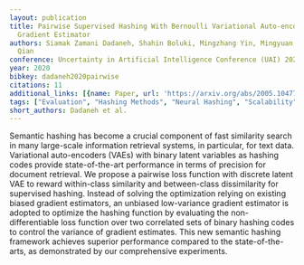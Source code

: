 ```yaml
---
layout: publication
title: Pairwise Supervised Hashing With Bernoulli Variational Auto-encoder And Self-control
  Gradient Estimator
authors: Siamak Zamani Dadaneh, Shahin Boluki, Mingzhang Yin, Mingyuan Zhou, Xiaoning
  Qian
conference: Uncertainty in Artificial Intelligence Conference (UAI) 2020
year: 2020
bibkey: dadaneh2020pairwise
citations: 11
additional_links: [{name: Paper, url: 'https://arxiv.org/abs/2005.10477'}]
tags: ["Evaluation", "Hashing Methods", "Neural Hashing", "Scalability", "Similarity Search", "Supervised"]
short_authors: Dadaneh et al.
---
```

Semantic hashing has become a crucial component of fast similarity search in
many large-scale information retrieval systems, in particular, for text data.
Variational auto-encoders (VAEs) with binary latent variables as hashing codes
provide state-of-the-art performance in terms of precision for document
retrieval. We propose a pairwise loss function with discrete latent VAE to
reward within-class similarity and between-class dissimilarity for supervised
hashing. Instead of solving the optimization relying on existing biased
gradient estimators, an unbiased low-variance gradient estimator is adopted to
optimize the hashing function by evaluating the non-differentiable loss
function over two correlated sets of binary hashing codes to control the
variance of gradient estimates. This new semantic hashing framework achieves
superior performance compared to the state-of-the-arts, as demonstrated by our
comprehensive experiments.